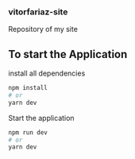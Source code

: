 ### vitorfariaz-site
Repository of my site 

## To start the Application

install all dependencies 

```bash
npm install
# or
yarn dev
```
Start the application
```bash
npm run dev
# or
yarn dev
```


